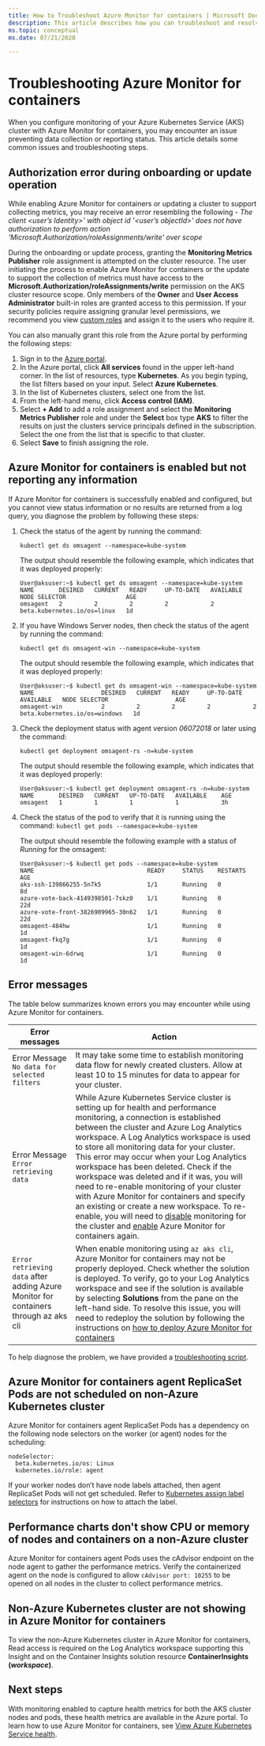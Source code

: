 ```yaml
---
title: How to Troubleshoot Azure Monitor for containers | Microsoft Docs
description: This article describes how you can troubleshoot and resolve issues with Azure Monitor for containers.
ms.topic: conceptual
ms.date: 07/21/2020

---
```


# Troubleshooting Azure Monitor for containers

When you configure monitoring of your Azure Kubernetes Service (AKS) cluster with Azure Monitor for containers, you may encounter an issue preventing data collection or reporting status. This article details some common issues and troubleshooting steps.

## Authorization error during onboarding or update operation

While enabling Azure Monitor for containers or updating a cluster to support collecting metrics, you may receive an error resembling the following - *The client <user’s Identity>' with object id '<user’s objectId>' does not have authorization to perform action 'Microsoft.Authorization/roleAssignments/write' over scope*

During the onboarding or update process, granting the **Monitoring Metrics Publisher** role assignment is attempted on the cluster resource. The user initiating the process to enable Azure Monitor for containers or the update to support the collection of metrics must have access to the **Microsoft.Authorization/roleAssignments/write** permission on the AKS cluster resource scope. Only members of the **Owner** and **User Access Administrator** built-in roles are granted access to this permission. If your security policies require assigning granular level permissions, we recommend you view [custom roles](../../role-based-access-control/custom-roles.md) and assign it to the users who require it.

You can also manually grant this role from the Azure portal by performing the following steps:

1. Sign in to the [Azure portal](https://portal.azure.com).
2. In the Azure portal, click **All services** found in the upper left-hand corner. In the list of resources, type **Kubernetes**. As you begin typing, the list filters based on your input. Select **Azure Kubernetes**.
3. In the list of Kubernetes clusters, select one from the list.
2. From the left-hand menu, click **Access control (IAM)**.
3. Select **+ Add** to add a role assignment and select the **Monitoring Metrics Publisher** role and under the **Select** box type **AKS** to filter the results on just the clusters service principals defined in the subscription. Select the one from the list that is specific to that cluster.
4. Select **Save** to finish assigning the role.

## Azure Monitor for containers is enabled but not reporting any information

If Azure Monitor for containers is successfully enabled and configured, but you cannot view status information or no results are returned from a log query, you diagnose the problem by following these steps:

1. Check the status of the agent by running the command:

    `kubectl get ds omsagent --namespace=kube-system`

    The output should resemble the following example, which indicates that it was deployed properly:

    ```
    User@aksuser:~$ kubectl get ds omsagent --namespace=kube-system
    NAME       DESIRED   CURRENT   READY     UP-TO-DATE   AVAILABLE   NODE SELECTOR                 AGE
    omsagent   2         2         2         2            2           beta.kubernetes.io/os=linux   1d
    ```
2. If you have Windows Server nodes, then check the status of the agent by running the command:

    `kubectl get ds omsagent-win --namespace=kube-system`

    The output should resemble the following example, which indicates that it was deployed properly:

    ```
    User@aksuser:~$ kubectl get ds omsagent-win --namespace=kube-system
    NAME                   DESIRED   CURRENT   READY     UP-TO-DATE   AVAILABLE   NODE SELECTOR                   AGE
    omsagent-win           2         2         2         2            2           beta.kubernetes.io/os=windows   1d
    ```
3. Check the deployment status with agent version *06072018* or later using the command:

    `kubectl get deployment omsagent-rs -n=kube-system`

    The output should resemble the following example, which indicates that it was deployed properly:

    ```
    User@aksuser:~$ kubectl get deployment omsagent-rs -n=kube-system
    NAME       DESIRED   CURRENT   UP-TO-DATE   AVAILABLE    AGE
    omsagent   1         1         1            1            3h
    ```

4. Check the status of the pod to verify that it is running using the command: `kubectl get pods --namespace=kube-system`

    The output should resemble the following example with a status of *Running* for the omsagent:

    ```
    User@aksuser:~$ kubectl get pods --namespace=kube-system
    NAME                                READY     STATUS    RESTARTS   AGE
    aks-ssh-139866255-5n7k5             1/1       Running   0          8d
    azure-vote-back-4149398501-7skz0    1/1       Running   0          22d
    azure-vote-front-3826909965-30n62   1/1       Running   0          22d
    omsagent-484hw                      1/1       Running   0          1d
    omsagent-fkq7g                      1/1       Running   0          1d
    omsagent-win-6drwq                  1/1       Running   0          1d
    ```

## Error messages

The table below summarizes known errors you may encounter while using Azure Monitor for containers.

| Error messages  | Action |
| ---- | --- |
| Error Message `No data for selected filters`  | It may take some time to establish monitoring data flow for newly created clusters. Allow at least 10 to 15 minutes for data to appear for your cluster. |
| Error Message `Error retrieving data` | While Azure Kubernetes Service cluster is setting up for health and performance monitoring, a connection is established between the cluster and Azure Log Analytics workspace. A Log Analytics workspace is used to store all monitoring data for your cluster. This error may occur when your Log Analytics workspace has been deleted. Check if the workspace was deleted and if it was, you will need to re-enable monitoring of your cluster with Azure Monitor for containers and specify an existing or create a new workspace. To re-enable, you will need to [disable](container-insights-optout.md) monitoring for the cluster and [enable](container-insights-enable-new-cluster.md) Azure Monitor for containers again. |
| `Error retrieving data` after adding Azure Monitor for containers through az aks cli | When enable monitoring using `az aks cli`, Azure Monitor for containers may not be properly deployed. Check whether the solution is deployed. To verify, go to your Log Analytics workspace and see if the solution is available by selecting **Solutions** from the pane on the left-hand side. To resolve this issue, you will need to redeploy the solution by following the instructions on [how to deploy Azure Monitor for containers](container-insights-onboard.md) |

To help diagnose the problem, we have provided a [troubleshooting script](https://github.com/microsoft/Docker-Provider/tree/ci_dev/scripts/troubleshoot).

## Azure Monitor for containers agent ReplicaSet Pods are not scheduled on non-Azure Kubernetes cluster

Azure Monitor for containers agent ReplicaSet Pods has a dependency on the following node selectors on the worker (or agent) nodes for the scheduling:

```
nodeSelector:
  beta.kubernetes.io/os: Linux
  kubernetes.io/role: agent
```

If your worker nodes don’t have node labels attached, then agent ReplicaSet Pods will not get scheduled. Refer to [Kubernetes assign label selectors](https://kubernetes.io/docs/concepts/configuration/assign-pod-node/) for instructions on how to attach the label.

## Performance charts don't show CPU or memory of nodes and containers on a non-Azure cluster

Azure Monitor for containers agent Pods uses the cAdvisor endpoint on the node agent to gather the performance metrics. Verify the containerized agent on the node is configured to allow `cAdvisor port: 10255` to be opened on all nodes in the cluster to collect performance metrics.

## Non-Azure Kubernetes cluster are not showing in Azure Monitor for containers

To view the non-Azure Kubernetes cluster in Azure Monitor for containers, Read access is required on the Log Analytics workspace supporting this Insight and on the Container Insights solution resource **ContainerInsights (*workspace*)**.

## Next steps

With monitoring enabled to capture health metrics for both the AKS cluster nodes and pods, these health metrics are available in the Azure portal. To learn how to use Azure Monitor for containers, see [View Azure Kubernetes Service health](container-insights-analyze.md).
